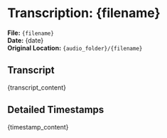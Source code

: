 # Transcription: {filename}

**File:** `{filename}`  
**Date:** {date}  
**Original Location:** `{audio_folder}/{filename}`

## Transcript

{transcript_content}

## Detailed Timestamps

{timestamp_content}